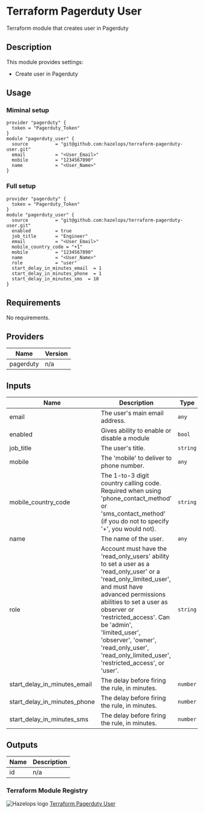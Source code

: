 # Terraform Pagerduty User



Terraform module that creates user in Pagerduty


## Description

This module provides settings:

- Create user in Pagerduty

## Usage

### Miminal setup

```hcl
provider "pagerduty" {
  token = "Pagerduty_Token"
}
module "pagerduty_user" {
  source          = "git@github.com:hazelops/terraform-pagerduty-user.git"
  email           = "<User_Email>"
  mobile          = "1234567890"
  name            = "<User_Name>"
}
```

### Full setup

```hcl
provider "pagerduty" {
  token = "Pagerduty_Token"
}
module "pagerduty_user" {
  source          = "git@github.com:hazelops/terraform-pagerduty-user.git"
  enabled         = true
  job_title       = "Engineer"
  email           = "<User_Email>"
  mobile_country_code = "+1"
  mobile          = "1234567890"
  name            = "<User_Name>"
  role            = "user"
  start_delay_in_minutes_email  = 1
  start_delay_in_minutes_phone  = 1
  start_delay_in_minutes_sms  = 10
}
```


<!-- BEGINNING OF GENERATED BY TERRAFORM-DOCS -->

## Requirements

No requirements.

## Providers

| Name | Version |
|------|---------|
| pagerduty | n/a |

## Inputs

| Name | Description | Type | Default | Required |
|------|-------------|------|---------|:--------:|
| email | The user's main email address. | `any` | n/a | yes |
| enabled | Gives ability to enable or disable a module | `bool` | `true` | no |
| job\_title | The user's title. | `string` | `"Engineer"` | no |
| mobile | The 'mobile' to deliver to phone number. | `any` | n/a | yes |
| mobile\_country\_code | The 1-to-3 digit country calling code. Required when using 'phone\_contact\_method' or 'sms\_contact\_method' (if you do not to specify '+', you would not). | `string` | `"+1"` | no |
| name | The name of the user. | `any` | n/a | yes |
| role | Account must have the 'read\_only\_users' ability to set a user as a 'read\_only\_user' or a 'read\_only\_limited\_user', and must have advanced permissions abilities to set a user as observer or 'restricted\_access'. Can be 'admin', 'limited\_user', 'observer', 'owner', 'read\_only\_user', 'read\_only\_limited\_user', 'restricted\_access', or 'user'. | `string` | `"user"` | no |
| start\_delay\_in\_minutes\_email | The delay before firing the rule, in minutes. | `number` | `1` | no |
| start\_delay\_in\_minutes\_phone | The delay before firing the rule, in minutes. | `number` | `1` | no |
| start\_delay\_in\_minutes\_sms | The delay before firing the rule, in minutes. | `number` | `10` | no |

## Outputs

| Name | Description |
|------|-------------|
| id | n/a |

<!-- END OF GENERATED BY TERRAFORM-DOCS -->

### Terraform Module Registry

![Hazelops logo](https://avatars0.githubusercontent.com/u/63737915?s=25&v=4) [Terraform Pagerduty User
](https://registry.terraform.io/modules/address_of_module)


























